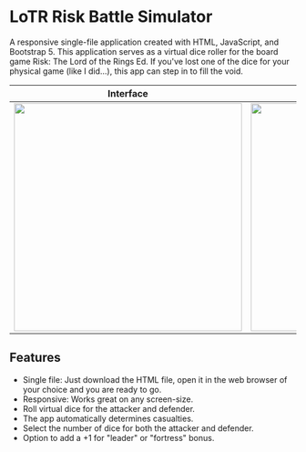 # LoTR Risk Battle Simulator

A responsive single-file application created with HTML, JavaScript, and Bootstrap 5. This application serves as a virtual dice roller for the board game Risk: The Lord of the Rings Ed. If you've lost one of the dice for your physical game (like I did...), this app can step in to fill the void.

| Interface | Simulated Battle |
|:-------------------------:|:-------------------------:|
| <a target="_blank" rel="noreferrer"> <img src="https://github.com/G-C-Code/lotr-risk-battle-simulator/blob/main/Screenshots/Screenshot0.png" width="400" height="400"/> </a> | <a target="_blank" rel="noreferrer"> <img src="https://github.com/G-C-Code/lotr-risk-battle-simulator/blob/main/Screenshots/Screenshot1.png" width="400" height="400"/> </a> |

## Features
- Single file: Just download the HTML file, open it in the web browser of your choice and you are ready to go.
- Responsive: Works great on any screen-size.
- Roll virtual dice for the attacker and defender.
- The app automatically determines casualties.
- Select the number of dice for both the attacker and defender.
- Option to add a +1 for "leader" or "fortress" bonus.
